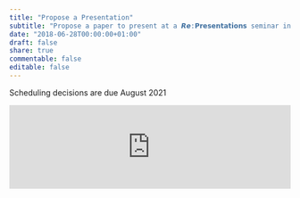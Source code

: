 ```yaml
---
title: "Propose a Presentation"
subtitle: "Propose a paper to present at a 𝙍𝙚:𝗣𝗿𝗲𝘀𝗲𝗻𝘁𝗮𝘁𝗶𝗼𝗻𝘀 seminar in Autumn 2021"
date: "2018-06-28T00:00:00+01:00"
draft: false
share: true
commentable: false
editable: false
---
```


Scheduling decisions are due August 2021

<script type="text/javascript" src="https://nettskjema.no/static/js/external-embedding.js"></script><iframe class="nettskjema-iframe" src="https://nettskjema.no/a/168272?embed=1" title="RE: Presentations Proposal" frameborder="0" width="100%">If you can read this, your browser does not support iframes.</iframe>
